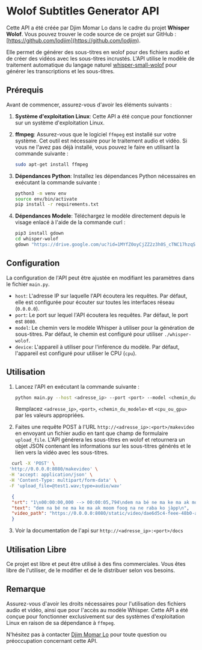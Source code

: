 # Wolof Subtitles Generator API

Cette API a été créée par Djim Momar Lo dans le cadre du projet **Whisper Wolof**. Vous pouvez trouver le code source de ce projet sur GitHub : [https://github.com/lodjim](https://github.com/lodjim).

Elle permet de générer des sous-titres en wolof pour des fichiers audio et de créer des vidéos avec les sous-titres incrustés. L'API utilise le modèle de traitement automatique du langage naturel [whisper-small-wolof](https://huggingface.co/cifope/whisper-small-wolof) pour générer les transcriptions et les sous-titres.

## Prérequis

Avant de commencer, assurez-vous d'avoir les éléments suivants :

1. **Système d'exploitation Linux**: Cette API a été conçue pour fonctionner sur un système d'exploitation Linux.

2. **ffmpeg**: Assurez-vous que le logiciel `ffmpeg` est installé sur votre système. Cet outil est nécessaire pour le traitement audio et vidéo. Si vous ne l'avez pas déjà installé, vous pouvez le faire en utilisant la commande suivante :

   ```bash
   sudo apt-get install ffmpeg
   ```

3. **Dépendances Python**: Installez les dépendances Python nécessaires en exécutant la commande suivante :

   ```bash
   python3 -m venv env 
   source env/bin/activate
   pip install -r requirements.txt
   ```
4. **Dépendances Modele**: Téléchargez le modèle directement depuis le visage enlacé à l'aide de la commande curl :
   
   ```bash
   pip3 install gdown
   cd whisper-wolof
   gdown "https://drive.google.com/uc?id=1MYfZ0oyCjZZ2z3h0S_cTNC17hzqS2rAF"
   ```

## Configuration

La configuration de l'API peut être ajustée en modifiant les paramètres dans le fichier `main.py`.

- `host`: L'adresse IP sur laquelle l'API écoutera les requêtes. Par défaut, elle est configurée pour écouter sur toutes les interfaces réseau (`0.0.0.0`).
- `port`: Le port sur lequel l'API écoutera les requêtes. Par défaut, le port est `8080`.
- `model`: Le chemin vers le modèle Whisper à utiliser pour la génération de sous-titres. Par défaut, le chemin est configuré pour utiliser `./whisper-wolof`.
- `device`: L'appareil à utiliser pour l'inférence du modèle. Par défaut, l'appareil est configuré pour utiliser le CPU (`cpu`).

## Utilisation

1. Lancez l'API en exécutant la commande suivante :

   ```bash
   python main.py --host <adresse_ip> --port <port> --model <chemin_du_modele> --device <cpu_ou_gpu>
   ```

   Remplacez `<adresse_ip>`, `<port>`, `<chemin_du_modele>` et `<cpu_ou_gpu>` par les valeurs appropriées.

2. Faites une requête POST à l'URL `http://<adresse_ip>:<port>/makevideo` en envoyant un fichier audio en tant que champ de formulaire `upload_file`. L'API générera les sous-titres en wolof et retournera un objet JSON contenant les informations sur les sous-titres générés et le lien vers la vidéo avec les sous-titres.

 ```bash
   curl -X 'POST' \
  'http://0.0.0.0:8080/makevideo' \
  -H 'accept: application/json' \
  -H 'Content-Type: multipart/form-data' \
  -F 'upload_file=@test1.wav;type=audio/wav'
 ```

 ```json
   {
   "srt": "1\n00:00:00,000 --> 00:00:05,794\ndem na bé ne ma ke ma ak moom foog na ne raba ko jàpp\n\n",
   "text": "dem na bé ne ma ke ma ak moom foog na ne raba ko jàpp\n",
   "video_path": "https://0.0.0.0:8080/static/video/dae6d5c4-feee-48b0-a39a-f325d07595bc-video.mp4"
   }
 ```
3. Voir la documentation de l'api sur `http://<adresse_ip>:<port>/docs`

## Utilisation Libre

Ce projet est libre et peut être utilisé à des fins commerciales. Vous êtes libre de l'utiliser, de le modifier et de le distribuer selon vos besoins.

## Remarque

Assurez-vous d'avoir les droits nécessaires pour l'utilisation des fichiers audio et vidéo, ainsi que pour l'accès au modèle Whisper. Cette API a été conçue pour fonctionner exclusivement sur des systèmes d'exploitation Linux en raison de sa dépendance à `ffmpeg`.

N'hésitez pas à contacter [Djim Momar Lo](https://github.com/lodjim) pour toute question ou préoccupation concernant cette API.
